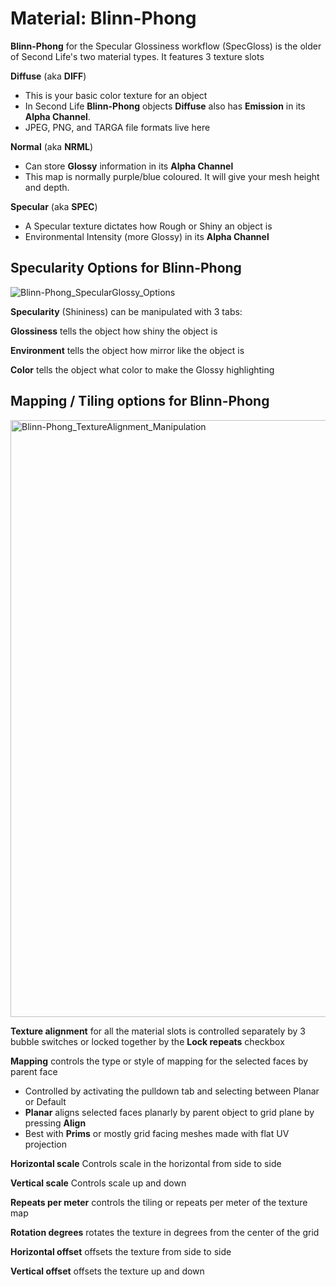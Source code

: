 # Material: Blinn-Phong

**Blinn-Phong** for the Specular Glossiness workflow (SpecGloss) is the older of Second Life's two material types. It features 3 texture slots

**Diffuse** (aka **DIFF**)
- This is your basic color texture for an object
- In Second Life **Blinn-Phong** objects **Diffuse** also has **Emission** in its **Alpha Channel**. 
- JPEG, PNG, and TARGA file formats live here

**Normal** (aka **NRML**)
- Can store **Glossy** information in its **Alpha Channel**
- This map is normally purple/blue coloured. It will give your mesh height and depth.

**Specular** (aka **SPEC**)
- A Specular texture dictates how Rough or Shiny an object is
- Environmental Intensity (more Glossy) in its **Alpha Channel**

## **Specularity Options** for Blinn-Phong

![Blinn-Phong_SpecularGlossy_Options](https://github.com/tobiasthemole/content-dev/assets/137837207/0658a9c9-50ff-4f17-a8e9-8bc507079075)

**Specularity** (Shininess) can be manipulated with 3 tabs:

**Glossiness** tells the object how shiny the object is

**Environment** tells the object how mirror like the object is

**Color** tells the object what color to make the Glossy highlighting

## **Mapping / Tiling options for Blinn-Phong**

<img width="955" alt="Blinn-Phong_TextureAlignment_Manipulation" src="https://github.com/tobiasthemole/content-dev/assets/137837207/16638e47-a715-43cd-9de1-860ce96e70dc">

**Texture alignment** for all the material slots is controlled separately by 3 bubble switches or locked together by the **Lock repeats** checkbox

**Mapping** controls the type or style of mapping for the selected faces by parent face
- Controlled by activating the pulldown tab and selecting between Planar or Default
- **Planar** aligns selected faces planarly by parent object to grid plane by pressing **Align**
- Best with **Prims** or mostly grid facing meshes made with flat UV projection

**Horizontal scale** Controls scale in the horizontal from side to side

**Vertical scale** Controls scale up and down

**Repeats per meter** controls the tiling or repeats per meter of the texture map

**Rotation degrees** rotates the texture in degrees from the center of the grid

**Horizontal offset** offsets the texture from side to side

**Vertical offset** offsets the texture up and down
